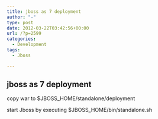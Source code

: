 ```yaml
---
title: jboss as 7 deployment
author: "-"
type: post
date: 2012-03-22T03:42:56+00:00
url: /?p=2599
categories:
  - Development
tags:
  - Jboss

---
```

## jboss as 7 deployment
copy war to $JBOSS_HOME/standalone/deployment

start Jboss by executing $JBOSS_HOME/bin/standalone.sh